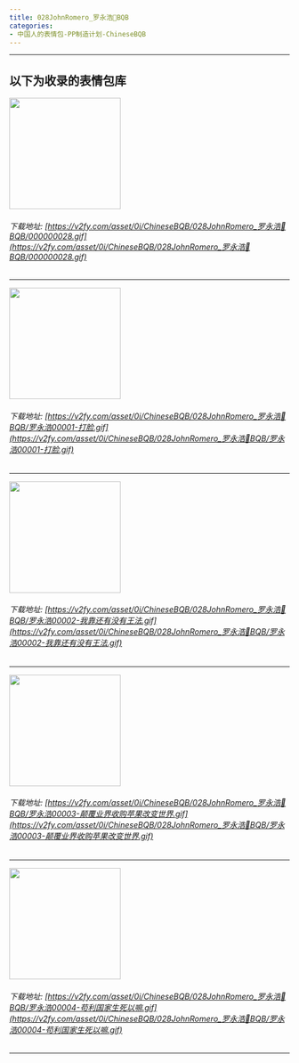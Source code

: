 ```yaml
---
title: 028JohnRomero_罗永浩🔨BQB
categories:
- 中国人的表情包-PP制造计划-ChineseBQB
---
```


------
## 以下为收录的表情包库

<!-- more -->

<img height='200px' style='height:200px;'  src='https://v2fy.com/asset/0i/ChineseBQB/028JohnRomero_罗永浩🔨BQB/000000028.gif' data-original='https://v2fy.com/asset/0i/ChineseBQB/028JohnRomero_罗永浩🔨BQB/000000028.gif' /><br/><h6>下载地址: [https://v2fy.com/asset/0i/ChineseBQB/028JohnRomero_罗永浩🔨BQB/000000028.gif](https://v2fy.com/asset/0i/ChineseBQB/028JohnRomero_罗永浩🔨BQB/000000028.gif)</h6><hr/><img height='200px' style='height:200px;'  src='https://v2fy.com/asset/0i/ChineseBQB/028JohnRomero_罗永浩🔨BQB/罗永浩00001-打脸.gif' data-original='https://v2fy.com/asset/0i/ChineseBQB/028JohnRomero_罗永浩🔨BQB/罗永浩00001-打脸.gif' /><br/><h6>下载地址: [https://v2fy.com/asset/0i/ChineseBQB/028JohnRomero_罗永浩🔨BQB/罗永浩00001-打脸.gif](https://v2fy.com/asset/0i/ChineseBQB/028JohnRomero_罗永浩🔨BQB/罗永浩00001-打脸.gif)</h6><hr/><img height='200px' style='height:200px;'  src='https://v2fy.com/asset/0i/ChineseBQB/028JohnRomero_罗永浩🔨BQB/罗永浩00002-我靠还有没有王法.gif' data-original='https://v2fy.com/asset/0i/ChineseBQB/028JohnRomero_罗永浩🔨BQB/罗永浩00002-我靠还有没有王法.gif' /><br/><h6>下载地址: [https://v2fy.com/asset/0i/ChineseBQB/028JohnRomero_罗永浩🔨BQB/罗永浩00002-我靠还有没有王法.gif](https://v2fy.com/asset/0i/ChineseBQB/028JohnRomero_罗永浩🔨BQB/罗永浩00002-我靠还有没有王法.gif)</h6><hr/><img height='200px' style='height:200px;'  src='https://v2fy.com/asset/0i/ChineseBQB/028JohnRomero_罗永浩🔨BQB/罗永浩00003-颠覆业界收购苹果改变世界.gif' data-original='https://v2fy.com/asset/0i/ChineseBQB/028JohnRomero_罗永浩🔨BQB/罗永浩00003-颠覆业界收购苹果改变世界.gif' /><br/><h6>下载地址: [https://v2fy.com/asset/0i/ChineseBQB/028JohnRomero_罗永浩🔨BQB/罗永浩00003-颠覆业界收购苹果改变世界.gif](https://v2fy.com/asset/0i/ChineseBQB/028JohnRomero_罗永浩🔨BQB/罗永浩00003-颠覆业界收购苹果改变世界.gif)</h6><hr/><img height='200px' style='height:200px;'  src='https://v2fy.com/asset/0i/ChineseBQB/028JohnRomero_罗永浩🔨BQB/罗永浩00004-苟利国家生死以嘛.gif' data-original='https://v2fy.com/asset/0i/ChineseBQB/028JohnRomero_罗永浩🔨BQB/罗永浩00004-苟利国家生死以嘛.gif' /><br/><h6>下载地址: [https://v2fy.com/asset/0i/ChineseBQB/028JohnRomero_罗永浩🔨BQB/罗永浩00004-苟利国家生死以嘛.gif](https://v2fy.com/asset/0i/ChineseBQB/028JohnRomero_罗永浩🔨BQB/罗永浩00004-苟利国家生死以嘛.gif)</h6><hr/>